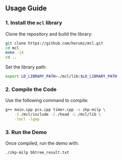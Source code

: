 ##  Usage Guide

### 1. Install the `mcl` library

Clone the repository and build the library:

```bash
git clone https://github.com/herumi/mcl.git
cd mcl
make -j4
cd ..
```

Set the library path:

```bash
export LD_LIBRARY_PATH=./mcl/lib:$LD_LIBRARY_PATH
```

### 2. Compile the Code

Use the following command to compile:

```bash
g++ main.cpp pcs.cpp timer.cpp -o zkp-milp \
    -I./mcl/include -I./head -L./mcl/lib \
    -lmcl -lgmp
```

### 3. Run the Demo

Once compiled, run the demo with:

```bash
./zkp-milp bbtree_result.txt
```
